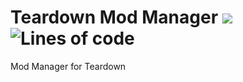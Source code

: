 # Teardown Mod Manager ![](https://img.shields.io/github/downloads/Bluscream/Teardown-Mod-Manager/total) ![Lines of code](https://img.shields.io/tokei/lines/github/Bluscream/Teardown-Mod-Manager)

Mod Manager for Teardown
